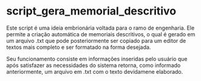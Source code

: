 # script_gera_memorial_descritivo
Este script é uma ideia embrionária voltada para o ramo de engenharia. Ele permite a criação automática de memoriais descritivos, o qual é gerado em um arquivo .txt que pode posteriormente ser copiado para um editor de textos mais completo e ser formatado na forma desejada.

Seu funcionamento consiste em informações inseridas pelo usuário que após satisfazer as necessidades do sistema retorna, como informado anteriormente, um arquivo em .txt com o texto devidamene elaborado.
